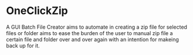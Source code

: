 # OneClickZip
A GUI Batch File Creator aims to automate in creating a zip file for selected files or folder aims to ease the burden of the user to manual zip file a certain file and folder over and over again with an intention for makeing back up for it.
